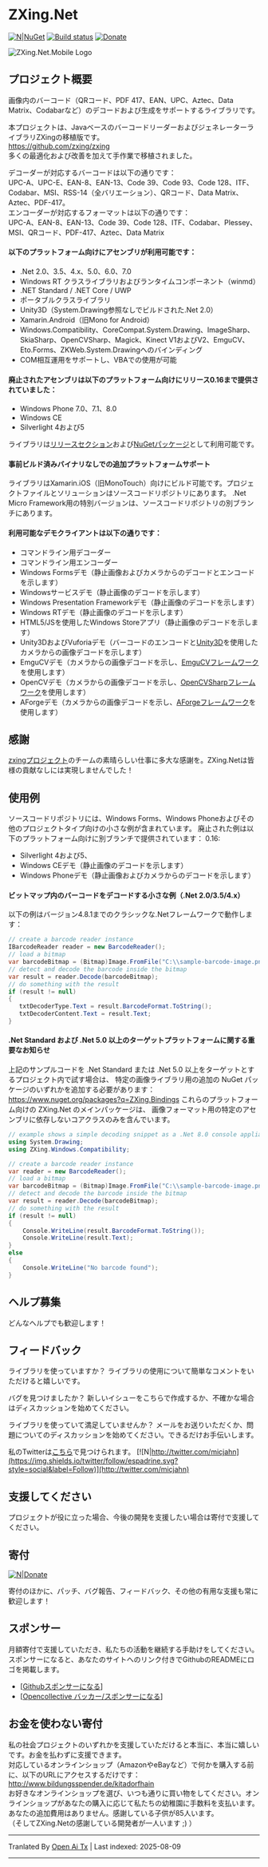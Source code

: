 # ZXing.Net 

[![N|NuGet](https://img.shields.io/nuget/v/ZXing.Net.svg)](https://www.nuget.org/packages/ZXing.Net/)
[![Build status](https://ci.appveyor.com/api/projects/status/49uvsxpw3ak9jtmm?svg=true)](https://ci.appveyor.com/project/MichaelJahn/zxing-net)
[![Donate](https://img.shields.io/badge/%F0%9F%92%99-Donate%20%2F%20Support%20Us-blue.svg)](#donate)

![ZXing.Net.Mobile Logo](https://raw.githubusercontent.com/micjahn/ZXing.Net/master/Icons/logo.jpg)

## プロジェクト概要
画像内のバーコード（QRコード、PDF 417、EAN、UPC、Aztec、Data Matrix、Codabarなど）のデコードおよび生成をサポートするライブラリです。

本プロジェクトは、JavaベースのバーコードリーダーおよびジェネレーターライブラリZXingの移植版です。  
https://github.com/zxing/zxing  
多くの最適化および改善を加えて手作業で移植されました。

デコーダーが対応するバーコードは以下の通りです：  
UPC-A、UPC-E、EAN-8、EAN-13、Code 39、Code 93、Code 128、ITF、Codabar、MSI、RSS-14（全バリエーション）、QRコード、Data Matrix、Aztec、PDF-417。  
エンコーダーが対応するフォーマットは以下の通りです：  
UPC-A、EAN-8、EAN-13、Code 39、Code 128、ITF、Codabar、Plessey、MSI、QRコード、PDF-417、Aztec、Data Matrix

#### 以下のプラットフォーム向けにアセンブリが利用可能です：

* .Net 2.0、3.5、4.x、5.0、6.0、7.0
* Windows RT クラスライブラリおよびランタイムコンポーネント（winmd）
* .NET Standard / .NET Core / UWP
* ポータブルクラスライブラリ
* Unity3D（System.Drawing参照なしでビルドされた.Net 2.0）
* Xamarin.Android（旧Mono for Android）
* Windows.Compatibility、CoreCompat.System.Drawing、ImageSharp、SkiaSharp、OpenCVSharp、Magick、Kinect V1およびV2、EmguCV、Eto.Forms、ZKWeb.System.Drawingへのバインディング
* COM相互運用をサポートし、VBAでの使用が可能

#### 廃止されたアセンブリは以下のプラットフォーム向けにリリース0.16まで提供されていました：
* Windows Phone 7.0、7.1、8.0
* Windows CE
* Silverlight 4および5

ライブラリは[リリースセクション](https://github.com/micjahn/ZXing.Net/releases)および[NuGetパッケージ](https://www.nuget.org/packages/ZXing.Net/)として利用可能です。

#### 事前ビルド済みバイナリなしでの追加プラットフォームサポート
ライブラリはXamarin.iOS（旧MonoTouch）向けにビルド可能です。プロジェクトファイルとソリューションはソースコードリポジトリにあります。
.Net Micro Framework用の特別バージョンは、ソースコードリポジトリの別ブランチにあります。

#### 利用可能なデモクライアントは以下の通りです：

* コマンドライン用デコーダー
* コマンドライン用エンコーダー
* Windows Formsデモ（静止画像およびカメラからのデコードとエンコードを示します）
* Windowsサービスデモ（静止画像のデコードを示します）
* Windows Presentation Frameworkデモ（静止画像のデコードを示します）
* Windows RTデモ（静止画像のデコードを示します）
* HTML5/JSを使用したWindows Storeアプリ（静止画像のデコードを示します）
* Unity3DおよびVuforiaデモ（バーコードのエンコードと[Unity3D](http://unity3d.com/)を使用したカメラからの画像デコードを示します）
* EmguCVデモ（カメラからの画像デコードを示し、[EmguCVフレームワーク](http://www.emgu.com/)を使用します）
* OpenCVデモ（カメラからの画像デコードを示し、[OpenCVSharpフレームワーク](https://github.com/shimat/opencvsharp/)を使用します）
* AForgeデモ（カメラからの画像デコードを示し、[AForgeフレームワーク](http://www.aforgenet.com/)を使用します）

## 感謝
[zxingプロジェクト](https://github.com/zxing/zxing)のチームの素晴らしい仕事に多大な感謝を。ZXing.Netは皆様の貢献なしには実現しませんでした！
## 使用例
ソースコードリポジトリには、Windows Forms、Windows Phoneおよびその他のプロジェクトタイプ向けの小さな例が含まれています。
廃止された例は以下のプラットフォーム向けに別ブランチで提供されています：
0.16: 
* Silverlight 4および5、
* Windows CEデモ（静止画像のデコードを示します）
* Windows Phoneデモ（静止画像およびカメラからのデコードを示します）

#### ビットマップ内のバーコードをデコードする小さな例（.Net 2.0/3.5/4.x）
以下の例はバージョン4.8.1までのクラシックな.Netフレームワークで動作します：


```csharp
// create a barcode reader instance
IBarcodeReader reader = new BarcodeReader();
// load a bitmap
var barcodeBitmap = (Bitmap)Image.FromFile("C:\\sample-barcode-image.png");
// detect and decode the barcode inside the bitmap
var result = reader.Decode(barcodeBitmap);
// do something with the result
if (result != null)
{
   txtDecoderType.Text = result.BarcodeFormat.ToString();
   txtDecoderContent.Text = result.Text;
}
```
#### .Net Standard および .Net 5.0 以上のターゲットプラットフォームに関する重要なお知らせ
上記のサンプルコードを .Net Standard または .Net 5.0 以上をターゲットとするプロジェクト内で試す場合は、
特定の画像ライブラリ用の追加の NuGet パッケージのいずれかを追加する必要があります：https://www.nuget.org/packages?q=ZXing.Bindings
これらのプラットフォーム向けの ZXing.Net のメインパッケージは、
画像フォーマット用の特定のアセンブリに依存しないコアクラスのみを含んでいます。
```csharp
// example shows a simple decoding snippet as a .Net 8.0 console appliation which uses the ZXing.Windows.Compatibility package
using System.Drawing;
using ZXing.Windows.Compatibility;

// create a barcode reader instance
var reader = new BarcodeReader();
// load a bitmap
var barcodeBitmap = (Bitmap)Image.FromFile("C:\\sample-barcode-image.png");
// detect and decode the barcode inside the bitmap
var result = reader.Decode(barcodeBitmap);
// do something with the result
if (result != null)
{
    Console.WriteLine(result.BarcodeFormat.ToString());
    Console.WriteLine(result.Text);
}
else
{
    Console.WriteLine("No barcode found");
}
```
## ヘルプ募集
どんなヘルプでも歓迎します！
## フィードバック
ライブラリを使っていますか？
ライブラリの使用について簡単なコメントをいただけると嬉しいです。

バグを見つけましたか？
新しいイシューをこちらで作成するか、不確かな場合はディスカッションを始めてください。

ライブラリを使っていて満足していませんか？
メールをお送りいただくか、問題についてのディスカッションを始めてください。できるだけお手伝いします。

私のTwitterは[こちら](http://twitter.com/micjahn)で見つけられます。
[![N|http://twitter.com/micjahn](https://img.shields.io/twitter/follow/espadrine.svg?style=social&label=Follow)](http://twitter.com/micjahn)
## 支援してください
プロジェクトが役に立った場合、今後の開発を支援したい場合は寄付で支援してください。

## 寄付

[![N|Donate](https://www.paypal.com/en_US/i/btn/btn_donateCC_LG_global.gif)](https://www.paypal.com/cgi-bin/webscr?cmd=_s-xclick&hosted_button_id=BYHN42UHPA86E)

寄付のほかに、パッチ、バグ報告、フィードバック、その他の有用な支援も常に歓迎します！

## スポンサー

月額寄付で支援していただき、私たちの活動を継続する手助けをしてください。  
スポンサーになると、あなたのサイトへのリンク付きでGithubのREADMEにロゴを掲載します。  
* [[Githubスポンサーになる](https://github.com/sponsors/micjahn)]
* [[Opencollective バッカー/スポンサーになる](https://opencollective.com/zxingnet)]

## お金を使わない寄付
私の社会プロジェクトのいずれかを支援していただけると本当に、本当に嬉しいです。お金を払わずに支援できます。  
対応しているオンラインショップ（AmazonやeBayなど）で何かを購入する前に、以下のURLにアクセスするだけです：  
http://www.bildungsspender.de/kitadorfhain  
お好きなオンラインショップを選び、いつも通りに買い物をしてください。オンラインショップがあなたの購入に応じて私たちの幼稚園に手数料を支払います。あなたの追加費用はありません。感謝している子供が85人います。  
（そしてZXing.Netの感謝している開発者が一人います ;) ）


---

Tranlated By [Open Ai Tx](https://github.com/OpenAiTx/OpenAiTx) | Last indexed: 2025-08-09

---